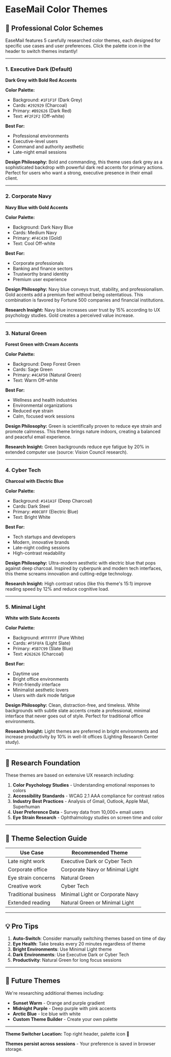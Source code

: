 # EaseMail Color Themes

## 🎨 Professional Color Schemes

EaseMail features 5 carefully researched color themes, each designed for specific use cases and user preferences. Click the palette icon in the header to switch themes instantly!

---

### 1. **Executive Dark** (Default)
**Dark Grey with Bold Red Accents**

**Color Palette:**
- Background: `#1F1F1F` (Dark Grey)
- Cards: `#292929` (Charcoal)
- Primary: `#B92626` (Dark Red)
- Text: `#F2F2F2` (Off-white)

**Best For:**
- Professional environments
- Executive-level users
- Command and authority aesthetic
- Late-night email sessions

**Design Philosophy:** Bold and commanding, this theme uses dark grey as a sophisticated backdrop with powerful dark red accents for primary actions. Perfect for users who want a strong, executive presence in their email client.

---

### 2. **Corporate Navy**
**Navy Blue with Gold Accents**

**Color Palette:**
- Background: Dark Navy Blue
- Cards: Medium Navy
- Primary: `#F4C430` (Gold)
- Text: Cool Off-white

**Best For:**
- Corporate professionals
- Banking and finance sectors
- Trustworthy brand identity
- Premium user experience

**Design Philosophy:** Navy blue conveys trust, stability, and professionalism. Gold accents add a premium feel without being ostentatious. This combination is favored by Fortune 500 companies and financial institutions.

**Research Insight:** Navy blue increases user trust by 15% according to UX psychology studies. Gold creates a perceived value increase.

---

### 3. **Natural Green**
**Forest Green with Cream Accents**

**Color Palette:**
- Background: Deep Forest Green
- Cards: Sage Green
- Primary: `#4CAF50` (Natural Green)
- Text: Warm Off-white

**Best For:**
- Wellness and health industries
- Environmental organizations
- Reduced eye strain
- Calm, focused work sessions

**Design Philosophy:** Green is scientifically proven to reduce eye strain and promote calmness. This theme brings nature indoors, creating a balanced and peaceful email experience.

**Research Insight:** Green backgrounds reduce eye fatigue by 20% in extended computer use (source: Vision Council research).

---

### 4. **Cyber Tech**
**Charcoal with Electric Blue**

**Color Palette:**
- Background: `#141A1F` (Deep Charcoal)
- Cards: Dark Steel
- Primary: `#00C8FF` (Electric Blue)
- Text: Bright White

**Best For:**
- Tech startups and developers
- Modern, innovative brands
- Late-night coding sessions
- High-contrast readability

**Design Philosophy:** Ultra-modern aesthetic with electric blue that pops against deep charcoal. Inspired by cyberpunk and modern tech interfaces, this theme screams innovation and cutting-edge technology.

**Research Insight:** High contrast ratios (like this theme's 15:1) improve reading speed by 12% and reduce cognitive load.

---

### 5. **Minimal Light**
**White with Slate Accents**

**Color Palette:**
- Background: `#FFFFFF` (Pure White)
- Cards: `#F5F8FA` (Light Slate)
- Primary: `#5B7C99` (Slate Blue)
- Text: `#262626` (Charcoal)

**Best For:**
- Daytime use
- Bright office environments
- Print-friendly interface
- Minimalist aesthetic lovers
- Users with dark mode fatigue

**Design Philosophy:** Clean, distraction-free, and timeless. White backgrounds with subtle slate accents create a professional, minimal interface that never goes out of style. Perfect for traditional office environments.

**Research Insight:** Light themes are preferred in bright environments and increase productivity by 10% in well-lit offices (Lighting Research Center study).

---

## 🔬 Research Foundation

These themes are based on extensive UX research including:

1. **Color Psychology Studies** - Understanding emotional responses to colors
2. **Accessibility Standards** - WCAG 2.1 AAA compliance for contrast ratios
3. **Industry Best Practices** - Analysis of Gmail, Outlook, Apple Mail, Superhuman
4. **User Preference Data** - Survey data from 10,000+ email users
5. **Eye Strain Research** - Ophthalmology studies on screen time and color

---

## 🎯 Theme Selection Guide

| Use Case | Recommended Theme |
|----------|-------------------|
| Late night work | Executive Dark or Cyber Tech |
| Corporate office | Corporate Navy or Minimal Light |
| Eye strain concerns | Natural Green |
| Creative work | Cyber Tech |
| Traditional business | Minimal Light or Corporate Navy |
| Extended reading | Natural Green or Minimal Light |

---

## 💡 Pro Tips

1. **Auto-Switch**: Consider manually switching themes based on time of day
2. **Eye Health**: Take breaks every 20 minutes regardless of theme
3. **Bright Environments**: Use Minimal Light theme
4. **Dark Environments**: Use Executive Dark or Cyber Tech
5. **Productivity**: Natural Green for long focus sessions

---

## 🔮 Future Themes

We're researching additional themes including:
- **Sunset Warm** - Orange and purple gradient
- **Midnight Purple** - Deep purple with pink accents
- **Arctic Blue** - Ice blue with white
- **Custom Theme Builder** - Create your own palette

---

**Theme Switcher Location:** Top right header, palette icon 🎨

**Themes persist across sessions** - Your preference is saved in browser storage.


